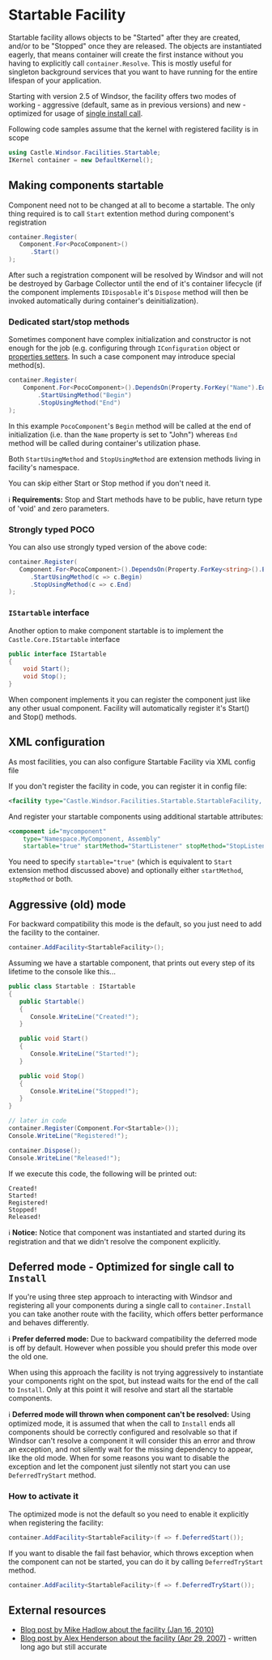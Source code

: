 # Startable Facility

Startable facility allows objects to be "Started" after they are created, and/or to be "Stopped" once they are released.
The objects are instantiated eagerly, that means container will create the first instance without you having to
explicitly call `container.Resolve`. This is mostly useful for singleton background services that you want to have
running for the entire lifespan of your application.

Starting with version 2.5 of Windsor, the facility offers two modes of working - aggressive (default, same as in
previous versions) and new - optimized for usage
of [single install call](faq.md#how-do-i-interact-with-the-container-i-mean-how-and-where-do-i-actually-call-it).

Following code samples assume that the kernel with registered facility is in scope

```csharp
using Castle.Windsor.Facilities.Startable;
IKernel container = new DefaultKernel();
```

## Making components startable

Component need not to be changed at all to become a startable. The only thing required is to call `Start` extention
method during component's registration

```csharp
container.Register(
   Component.For<PocoComponent>()
      .Start()
);
```

After such a registration component will be resolved by Windsor and will not be destroyed by Garbage Collector until the
end of it's container lifecycle (if the component implements `IDisposable` it's `Dispose` method will then be invoked
automatically during container's deinitialization).

### Dedicated start/stop methods

Sometimes component have complex initialization and constructor is not enough for the job (e.g. configuring through
`IConfiguration` object or [properties setters](inline-dependencies.md#setting-up-properties-property-forkey). In such a
case component may introduce special method(s).

```csharp
container.Register(
    Component.For<PocoComponent>().DependsOn(Property.ForKey("Name").Eq("John"))
        .StartUsingMethod("Begin")
        .StopUsingMethod("End")
);
```

In this example `PocoComponent`'s `Begin` method will be called at the end of initialization (i.e. than the `Name`
property is set to "John") whereas `End` method will be called during container's utilization phase.

Both `StartUsingMethod` and `StopUsingMethod` are extension methods living in facility's namespace.

You can skip either Start or Stop method if you don't need it.

:information_source: **Requirements:** Stop and Start methods have to be public, have return type of 'void' and zero
parameters.

### Strongly typed POCO

You can also use strongly typed version of the above code:

```csharp
container.Register(
   Component.For<PocoComponent>().DependsOn(Property.ForKey<string>().Eq("init value"))
      .StartUsingMethod(c => c.Begin)
      .StopUsingMethod(c => c.End)
);
```

### `IStartable` interface

Another option to make component startable is to implement the `Castle.Core.IStartable` interface

```csharp
public interface IStartable
{
    void Start();
    void Stop();
}
```

When component implements it you can register the component just like any other usual component. Facility will
automatically register it's Start() and Stop() methods.

## XML configuration

As most facilities, you can also configure Startable Facility via XML config file

If you don't register the facility in code, you can register it in config file:

```xml
<facility type="Castle.Windsor.Facilities.Startable.StartableFacility, Castle.Windsor" / >
```

And register your startable components using additional startable attributes:

```xml
<component id="mycomponent"
    type="Namespace.MyComponent, Assembly"
    startable="true" startMethod="StartListener" stopMethod="StopListener" / >
```

You need to specify `startable="true"` (which is equivalent to `Start` extension method discussed above) and optionally
either `startMethod`, `stopMethod` or both.

## Aggressive (old) mode

For backward compatibility this mode is the default, so you just need to add the facility to the container.

```csharp
container.AddFacility<StartableFacility>();
```

Assuming we have a startable component, that prints out every step of its lifetime to the console like this...

```csharp
public class Startable : IStartable
{
   public Startable()
   {
      Console.WriteLine("Created!");
   }

   public void Start()
   {
      Console.WriteLine("Started!");
   }

   public void Stop()
   {
      Console.WriteLine("Stopped!");
   }
}

// later in code
container.Register(Component.For<Startable>());
Console.WriteLine("Registered!");

container.Dispose();
Console.WriteLine("Released!");
```

If we execute this code, the following will be printed out:

```
Created!
Started!
Registered!
Stopped!
Released!
```

:information_source: **Notice:** Notice that component was instantiated and started during its registration and that we
didn't resolve the component explicitly.

## Deferred mode - Optimized for single call to `Install`

If you're using three step approach to interacting with Windsor and registering all your components during a single call
to `container.Install` you can take another route with the facility, which offers better performance and behaves
differently.

:information_source: **Prefer deferred mode:** Due to backward compatibility the deferred mode is off by default.
However when possible you should prefer this mode over the old one.

When using this approach the facility is not trying aggressively to instantiate your components right on the spot, but
instead waits for the end of the call to `Install`. Only at this point it will resolve and start all the startable
components.

:information_source: **Deferred mode will thrown when component can't be resolved:** Using optimized mode, it is assumed
that when the call to `Install` ends all components should be correctly configured and resolvable so that if Windsor
can't resolve a component it will consider this an error and throw an exception, and not silently wait for the missing
dependency to appear, like the old mode. When for some reasons you want to disable the exception and let the component
just silently not start you can use `DeferredTryStart` method.

### How to activate it

The optimized mode is not the default so you need to enable it explicitly when registering the facility:

```csharp
container.AddFacility<StartableFacility>(f => f.DeferredStart());
```

If you want to disable the fail fast behavior, which throws exception when the component can not be started, you can do
it by calling `DeferredTryStart` method.

```csharp
container.AddFacility<StartableFacility>(f => f.DeferredTryStart());
```

## External resources

* [Blog post by Mike Hadlow about the facility (Jan 16, 2010)](http://mikehadlow.blogspot.com/2010/01/10-advanced-windsor-tricks-5-startable.html)
* [Blog post by Alex Henderson about the facility (Apr 29, 2007)](http://blog.bittercoder.com/PermaLink,guid,a621ddda-acb5-4afd-84ff-faafb96a2fa1.aspx) -
  written long ago but still accurate